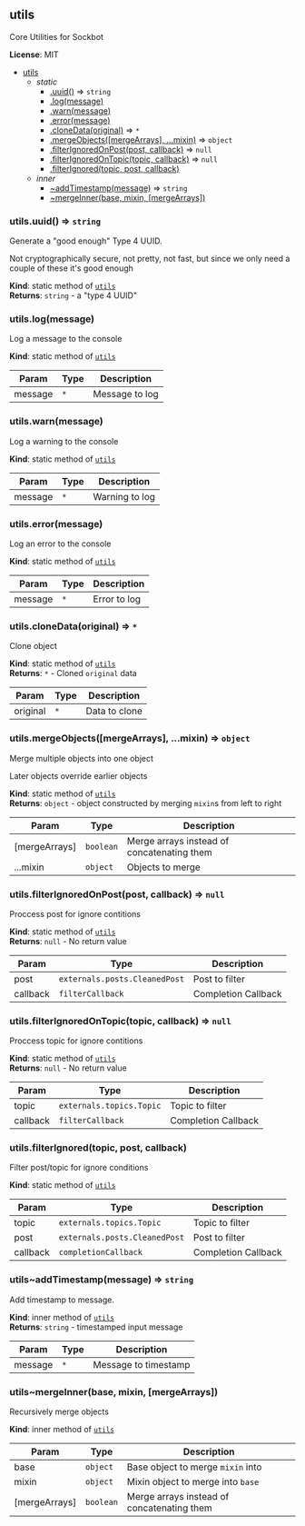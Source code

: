 <a name="module_utils"></a>
## utils
Core Utilities for Sockbot

**License**: MIT  

* [utils](#module_utils)
  * _static_
    * [.uuid()](#module_utils.uuid) ⇒ <code>string</code>
    * [.log(message)](#module_utils.log)
    * [.warn(message)](#module_utils.warn)
    * [.error(message)](#module_utils.error)
    * [.cloneData(original)](#module_utils.cloneData) ⇒ <code>\*</code>
    * [.mergeObjects([mergeArrays], ...mixin)](#module_utils.mergeObjects) ⇒ <code>object</code>
    * [.filterIgnoredOnPost(post, callback)](#module_utils.filterIgnoredOnPost) ⇒ <code>null</code>
    * [.filterIgnoredOnTopic(topic, callback)](#module_utils.filterIgnoredOnTopic) ⇒ <code>null</code>
    * [.filterIgnored(topic, post, callback)](#module_utils.filterIgnored)
  * _inner_
    * [~addTimestamp(message)](#module_utils..addTimestamp) ⇒ <code>string</code>
    * [~mergeInner(base, mixin, [mergeArrays])](#module_utils..mergeInner)

<a name="module_utils.uuid"></a>
### utils.uuid() ⇒ <code>string</code>
Generate a "good enough" Type 4 UUID.

Not cryptographically secure, not pretty, not fast, but since we only need a couple of these it's good enough

**Kind**: static method of <code>[utils](#module_utils)</code>  
**Returns**: <code>string</code> - a "type 4 UUID"  
<a name="module_utils.log"></a>
### utils.log(message)
Log a message to the console

**Kind**: static method of <code>[utils](#module_utils)</code>  

| Param | Type | Description |
| --- | --- | --- |
| message | <code>\*</code> | Message to log |

<a name="module_utils.warn"></a>
### utils.warn(message)
Log a warning to the console

**Kind**: static method of <code>[utils](#module_utils)</code>  

| Param | Type | Description |
| --- | --- | --- |
| message | <code>\*</code> | Warning to log |

<a name="module_utils.error"></a>
### utils.error(message)
Log an error to the console

**Kind**: static method of <code>[utils](#module_utils)</code>  

| Param | Type | Description |
| --- | --- | --- |
| message | <code>\*</code> | Error to log |

<a name="module_utils.cloneData"></a>
### utils.cloneData(original) ⇒ <code>\*</code>
Clone object

**Kind**: static method of <code>[utils](#module_utils)</code>  
**Returns**: <code>\*</code> - Cloned `original` data  

| Param | Type | Description |
| --- | --- | --- |
| original | <code>\*</code> | Data to clone |

<a name="module_utils.mergeObjects"></a>
### utils.mergeObjects([mergeArrays], ...mixin) ⇒ <code>object</code>
Merge multiple objects into one object

Later objects override earlier objects

**Kind**: static method of <code>[utils](#module_utils)</code>  
**Returns**: <code>object</code> - object constructed by merging `mixin`s from left to right  

| Param | Type | Description |
| --- | --- | --- |
| [mergeArrays] | <code>boolean</code> | Merge arrays instead of concatenating them |
| ...mixin | <code>object</code> | Objects to merge |

<a name="module_utils.filterIgnoredOnPost"></a>
### utils.filterIgnoredOnPost(post, callback) ⇒ <code>null</code>
Proccess post for ignore contitions

**Kind**: static method of <code>[utils](#module_utils)</code>  
**Returns**: <code>null</code> - No return value  

| Param | Type | Description |
| --- | --- | --- |
| post | <code>externals.posts.CleanedPost</code> | Post to filter |
| callback | <code>filterCallback</code> | Completion Callback |

<a name="module_utils.filterIgnoredOnTopic"></a>
### utils.filterIgnoredOnTopic(topic, callback) ⇒ <code>null</code>
Proccess topic for ignore contitions

**Kind**: static method of <code>[utils](#module_utils)</code>  
**Returns**: <code>null</code> - No return value  

| Param | Type | Description |
| --- | --- | --- |
| topic | <code>externals.topics.Topic</code> | Topic to filter |
| callback | <code>filterCallback</code> | Completion Callback |

<a name="module_utils.filterIgnored"></a>
### utils.filterIgnored(topic, post, callback)
Filter post/topic for ignore conditions

**Kind**: static method of <code>[utils](#module_utils)</code>  

| Param | Type | Description |
| --- | --- | --- |
| topic | <code>externals.topics.Topic</code> | Topic to filter |
| post | <code>externals.posts.CleanedPost</code> | Post to filter |
| callback | <code>completionCallback</code> | Completion Callback |

<a name="module_utils..addTimestamp"></a>
### utils~addTimestamp(message) ⇒ <code>string</code>
Add timestamp to message.

**Kind**: inner method of <code>[utils](#module_utils)</code>  
**Returns**: <code>string</code> - timestamped input message  

| Param | Type | Description |
| --- | --- | --- |
| message | <code>\*</code> | Message to timestamp |

<a name="module_utils..mergeInner"></a>
### utils~mergeInner(base, mixin, [mergeArrays])
Recursively merge objects

**Kind**: inner method of <code>[utils](#module_utils)</code>  

| Param | Type | Description |
| --- | --- | --- |
| base | <code>object</code> | Base object to merge `mixin` into |
| mixin | <code>object</code> | Mixin object to merge into `base` |
| [mergeArrays] | <code>boolean</code> | Merge arrays instead of concatenating them |

